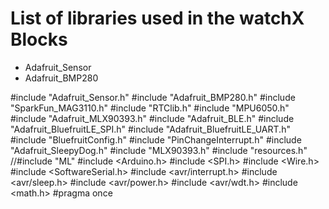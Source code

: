 # **List of libraries used in the watchX Blocks**

* Adafruit_Sensor
* Adafruit_BMP280

#include "Adafruit_Sensor.h"
#include "Adafruit_BMP280.h"
#include "SparkFun_MAG3110.h"
#include "RTClib.h"
#include "MPU6050.h"
#include "Adafruit_MLX90393.h"
#include "Adafruit_BLE.h"
#include "Adafruit_BluefruitLE_SPI.h"
#include "Adafruit_BluefruitLE_UART.h"
#include "BluefruitConfig.h"
#include "PinChangeInterrupt.h"
#include "Adafruit_SleepyDog.h"
#include "MLX90393.h"
#include "resources.h"
//#include "ML"
#include <Arduino.h>
#include <SPI.h>
#include <Wire.h>
#include <SoftwareSerial.h>
#include <avr/interrupt.h>
#include <avr/sleep.h>
#include <avr/power.h>
#include <avr/wdt.h>
#include <math.h>
#pragma once
